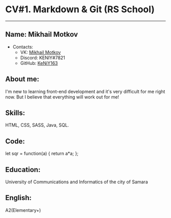 # CV#1. Markdown & Git (RS School)
---
## Name: Mikhail Motkov

* Contacts:
  + VK: [Mikhail Motkov](https://vk.com/mr.keniy)
  + Discord: KENIY#7821
  + GitHub: [KeNiY163](https://github.com/KeNiY163)
## About me:

I'm new to learning front-end development and it's very difficult for me right now. But I believe that everything will work out for me!

## Skills: 

HTML, CSS, SASS, Java, SQL.

## Code:

let sqr = function(a) {
  return a*a;
};

## Education:

University of Communications and Informatics of the city of Samara

## English:

A2(Elementary+)
